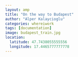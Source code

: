 ```yaml
---
layout: amp
title: "On the way to Budapest"
author: "Alper Kalaycioglu"
categories: whereiwork
tags: [documentation]
image: budapest_train.jpg
location:
  latitude: 47.7438055555556
  longitude: 17.4465777777778
---
```


